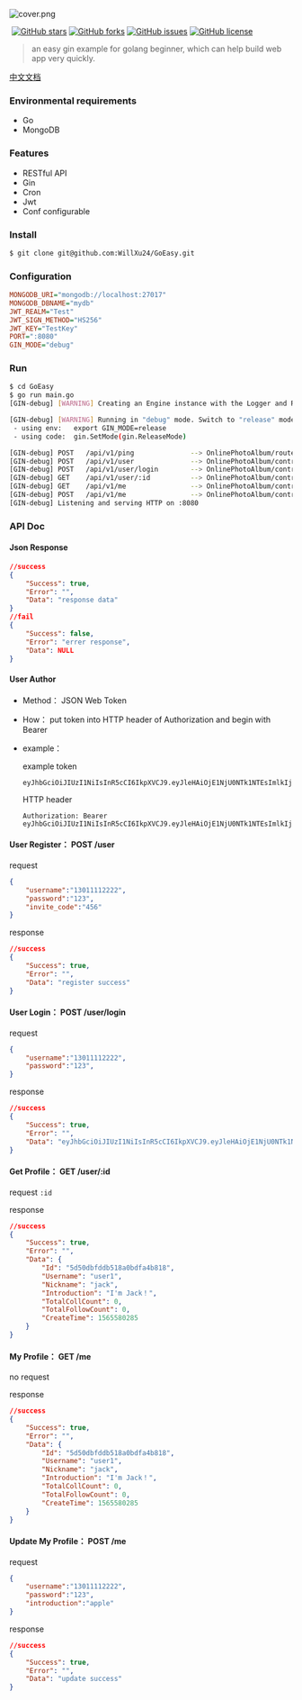 
![cover.png](https://i.loli.net/2019/08/13/k46WnDILMwutj9s.png)

​												[![GitHub stars](https://img.shields.io/github/stars/WillXu24/GoEasy)](https://github.com/WillXu24/GoEasy/stargazers) [![GitHub forks](https://img.shields.io/github/forks/WillXu24/GoEasy)](https://github.com/WillXu24/GoEasy/network) [![GitHub issues](https://img.shields.io/github/issues/WillXu24/GoEasy)](https://github.com/WillXu24/GoEasy/issues) [![GitHub license](https://img.shields.io/github/license/WillXu24/GoEasy)](https://github.com/WillXu24/GoEasy)	

> an easy gin example for golang beginner, which can help build web app very quickly.

[中文文档](./README-zh.md)

### Environmental requirements

- Go
- MongoDB

### Features

- RESTful API
- Gin
- Cron
- Jwt
- Conf configurable

### Install

```bash
$ git clone git@github.com:WillXu24/GoEasy.git
```

### Configuration

```ini
MONGODB_URI="mongodb://localhost:27017"
MONGODB_DBNAME="mydb"
JWT_REALM="Test"
JWT_SIGN_METHOD="HS256"
JWT_KEY="TestKey"
PORT=":8080"
GIN_MODE="debug"
```

### Run

```bash
$ cd GoEasy
$ go run main.go
[GIN-debug] [WARNING] Creating an Engine instance with the Logger and Recovery middleware already attached.

[GIN-debug] [WARNING] Running in "debug" mode. Switch to "release" mode in production.
 - using env:	export GIN_MODE=release
 - using code:	gin.SetMode(gin.ReleaseMode)

[GIN-debug] POST   /api/v1/ping              --> OnlinePhotoAlbum/routers.pingHandler (4 handlers)
[GIN-debug] POST   /api/v1/user              --> OnlinePhotoAlbum/controllers/v1.RegisterHandler (4 handlers)
[GIN-debug] POST   /api/v1/user/login        --> OnlinePhotoAlbum/controllers/v1.LoginHandler (4 handlers)
[GIN-debug] GET    /api/v1/user/:id          --> OnlinePhotoAlbum/controllers/v1.UserProfileHandler (4 handlers)
[GIN-debug] GET    /api/v1/me                --> OnlinePhotoAlbum/controllers/v1.MyProfileHandler (5 handlers)
[GIN-debug] POST   /api/v1/me                --> OnlinePhotoAlbum/controllers/v1.UpdateProfileHandler (5 handlers)
[GIN-debug] Listening and serving HTTP on :8080

```

### API Doc

#### Json Response

```json
//success
{
    "Success": true,
    "Error": "",
    "Data": "response data"
}
//fail
{
    "Success": false,
    "Error": "errer response",
    "Data": NULL 
}
```

#### User Author

- Method： JSON Web Token

- How： put token into HTTP  header of Authorization and begin with Bearer

- example：

  example token

  ```
  eyJhbGciOiJIUzI1NiIsInR5cCI6IkpXVCJ9.eyJleHAiOjE1NjU0NTk1NTEsImlkIjoiNWQ0ZWVlYjdhNTBmYTMxMmU0ODYyYzdiIiwib3JpZ19pYXQiOjE1NjU0NTU5NTF9.gU_OsqXlAcFWS5qN7sbGVqQdrFVOkAUOoPffTH6q9sk
  ```

  HTTP header

  ```
  Authorization: Bearer eyJhbGciOiJIUzI1NiIsInR5cCI6IkpXVCJ9.eyJleHAiOjE1NjU0NTk1NTEsImlkIjoiNWQ0ZWVlYjdhNTBmYTMxMmU0ODYyYzdiIiwib3JpZ19pYXQiOjE1NjU0NTU5NTF9.gU_OsqXlAcFWS5qN7sbGVqQdrFVOkAUOoPffTH6q9sk
  ```

#### User Register： POST    /user

request

```json
{
    "username":"13011112222",
    "password":"123",
    "invite_code":"456"
}
```

response

```json
//success
{
    "Success": true,
    "Error": "",
    "Data": "register success"
}
```

#### User Login： POST   /user/login

request

```json
{
    "username":"13011112222",
    "password":"123",
}
```

response

```json
//success
{
    "Success": true,
    "Error": "",
    "Data": "eyJhbGciOiJIUzI1NiIsInR5cCI6IkpXVCJ9.eyJleHAiOjE1NjU0NTk1NTEsImlkIjoiNWQ0ZWVlYjdhNTBmYTMxMmU0ODYyYzdiIiwib3JpZ19pYXQiOjE1NjU0NTU5NTF9.gU_OsqXlAcFWS5qN7sbGVqQdrFVOkAUOoPffTH6q9sk"
}
```

#### Get Profile： GET   /user/:id

request  `:id`

response

```json
//success
{
    "Success": true,
    "Error": "",
    "Data": {
        "Id": "5d50dbfddb518a0bdfa4b818",
        "Username": "user1",
        "Nickname": "jack",
        "Introduction": "I'm Jack！",
        "TotalCollCount": 0,
        "TotalFollowCount": 0,
        "CreateTime": 1565580285
    }
}
```



#### My Profile：  GET   /me

no request 

response

```json
//success
{
    "Success": true,
    "Error": "",
    "Data": {
        "Id": "5d50dbfddb518a0bdfa4b818",
        "Username": "user1",
        "Nickname": "jack",
        "Introduction": "I'm Jack！",
        "TotalCollCount": 0,
        "TotalFollowCount": 0,
        "CreateTime": 1565580285
    }
}
```

#### Update My Profile： POST      /me

request

```json
{
    "username":"13011112222",
    "password":"123",
    "introduction":"apple"
}
```

response

```json
//success
{
    "Success": true,
    "Error": "",
    "Data": "update success"
}
```

